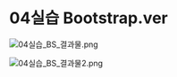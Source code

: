 # 04실습 Bootstrap.ver

![04실습_BS_결과물.png](C:\Users\yelki\OneDrive\바탕%20화면\TIL\WEB\Front-End\WEB.assets\04실습_BS_결과물.png)

![04실습_BS_결과물2.png](C:\Users\yelki\OneDrive\바탕%20화면\TIL\WEB\Front-End\WEB.assets\04실습_BS_결과물2.png)




